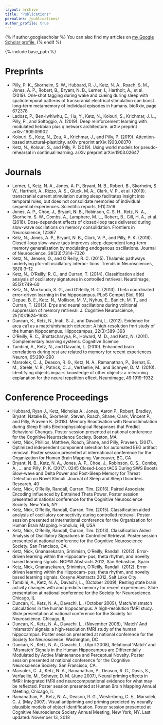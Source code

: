 ```yaml
---
layout: archive
title: "Publications"
permalink: /publications/
author_profile: true
---
```


{% if author.googlescholar %}
  You can also find my articles on <u><a href="{{author.googlescholar}}">my Google Scholar profile</a>.</u>
{% endif %}

{% include base_path %}


Preprints
======
* Pilly, P. K., Skorheim, S. W., Hubbard, R. J., Ketz, N. A., Roach, S. M., Jones, A. P., Robert, B., Bryant, N. B., Lerner, I., Hartholt, A., et al. (2019). One-shot tagging during wake and cueing during sleep with spatiotemporal patterns of transcranial electrical stimulation can boost long-term metamemory of individual episodes in humans. bioRxiv, page 672378
* Ladosz, P., Ben-Iwhiwhu, E., Hu, Y., Ketz, N., Kolouri, S., Krichmar, J. L., Pilly, P., and Soltoggio, A. (2019). Deep reinforcement learning with modulated hebbian plus q network architecture. arXiv preprint arXiv:1909.09902
* Kolouri, S., Ketz, N., Zou, X., Krichmar, J., and Pilly, P. (2019). Attention-based structural-plasticity. arXiv preprint arXiv:1903.06070
* Ketz, N., Kolouri, S., and Pilly, P. (2019). Using world models for pseudo-rehearsal in continual learning. arXiv preprint arXiv:1903.02647


Journals
======
* Lerner, I., Ketz, N. A., Jones, A. P., Bryant, N. B., Robert, B., Skorheim, S. W., Hartholt, A., Rizzo, A. S., Gluck, M. A., Clark, V. P., et al. (2019). transcranial current stimulation during sleep facilitates insight into temporal rules, but does not consolidate memories of individual sequential experiences. Scientific reports, 9(1):1516
* Jones, A. P., Choe, J., Bryant, N. B., Robinson, C. S. H., Ketz, N. A., Skorheim, S. W., Combs, A., Lamphere, M. L., Robert, B., Gill, H. A., et al. (2018). Dose-dependent effects of closed-loop tacs delivered during slow-wave oscillations on memory consolidation. Frontiers in Neuroscience, 12:867
* Ketz, N., Jones, A. P., Bryant, N. B., Clark, V. P., and Pilly, P. K. (2018). Closed-loop slow-wave tacs improves sleep-dependent long-term memory generalization by modulating endogenous oscillations. Journal of Neuroscience, 38(33):7314–7326
* Ketz, N., Jensen, O., and O’Reilly, R. C. (2015). Thalamic pathways underlying pfc-mtl oscillatory interac- tions. Trends in Neurosciences, 38(1):3–12
* Ketz, N., O’Reilly, R. C., and Curran, T. (2014). Classification aided analysis of oscillatory signatures in controlled retrieval. NeuroImage, 85(2):749–60
* Ketz, N., Morkonda, S. G., and O’Reilly, R. C. (2013). Theta coordinated error-driven learning in the hippocampus. PLoS Comput Biol, 9(6)
* Depue, B. E., Ketz, N., Mollison, M. V., Nyhus, E., Banich, M. T., and Curran, T. (2013). Erps and neural oscillations during volitional suppression of memory retrieval. J. Cognitive Neuroscience, 25(10):1624–1633
* Duncan, K., Ketz, N., Inati, S. J., and Davachi, L. (2012). Evidence for area ca1 as a match/mismatch detector: A high-resolution fmri study of the human hippocampus. Hippocampus, 22(3):389–398
* O’Reilly, R. C., Bhattacharyya, R., Howard, M. D., and Ketz, N. (2011). Complementary learning systems. Cognitive Science
* Tambini, A., Ketz, N., and Davachi, L. (2010). Enhanced brain correlations during rest are related to memory for recent experiences. Neuron, 65:280–290
* Marsolek, C. J., Deason, R. G., Ketz, N. A., Ramanathan, P., Bernat, E. M., Steele, V. R., Patrick, C. J., Verfaellie, M., and Schnyer, D. M. (2010). Identifying objects impairs knowledge of other objects: a relearning explanation for the neural repetition effect. Neuroimage, 49:1919–1932



Conference Proceedings
======
* Hubbard, Ryan J., Ketz, Nicholas A., Jones, Aaron P., Robert, Bradley, Bryant, Natalie B., Skorheim, Steven, Roach, Shane, Clark, Vincent P., and Pilly, Praveen K. (2018). Memory Reactivation with Neurostimulation during Sleep Elicits Electrophysiological Responses that Predict Behavioral Changes. Poster session presented at national conference for the Cognitive Neuroscience Society. Boston, MA
* Ketz, Nick, Phillips, Matthew, Roach, Shane, and Pilly, Praveen. (2017). Optimized independent component selection for automated EEG artifact removal. Poster session presented at international conference for the Organization for Human Brain Mapping. Vancouver, BC, CA
* Bryant, N. B., Ketz, N. A., Jones, A. P., Choe, J., Robinson, C. S., Combs, A., ... and Pilly, P. K. (2017). 0245 Closed-Loop tACS During SWS Boosts Slow-wave and Delta Power and Post-Sleep Memory for Threat Detection on Novel Stimuli. Journal of Sleep and Sleep Disorders Research, 40
* Ketz, Nick, O’Reilly, Randall, Curran, Tim. (2016). Paired Associate Encoding Influenced by Entrained Theta Power. Poster session presented at national conference for the Cognitive Neuroscience Society. New York, NY
* Ketz, Nick, O’Reilly, Randall, Curran, Tim. (2015). Classification aided analysis of oscillatory connectivity during controlled retrieval. Poster session presented at international conference for the Organization for Human Brain Mapping. Honolulu, HI, USA
* Ketz, Nick, O’Reilly, Randall, Curran, Tim. (2013). Classification Aided Analysis of Oscillatory Signatures in Controlled Retrieval. Poster session presented at national conference for the Cognitive Neuroscience Society. San Francisco, CA.
* Ketz, Nick, Gnanasekaran, Srinimish, O’Reilly, Randall. (2012). Error-driven learning within the Hippocam- pus; theta rhythm, and novelty based learning signals. NCPW Abstracts 2012, San Sebastian, Spain
* Ketz, Nick, Gnanasekaran, Srinimish, O’Reilly, Randall. (2012). Error-driven learning within the Hippocam- pus; theta rhythm, and novelty based learning signals. Cosyne Abstracts 2012, Salt Lake City
* Tambini, A., Ketz, N. A., Davachi, L., (October 2009), Resting state brain activity changes with and predicts memory for recent experiences. Slide presentation at national conference for the Society for Neuroscience. Chicago, IL
* Duncan, K., Ketz, N. A., Davachi, L., (October 2009), Match/mismatch calculations in the human hippocampus: A high-resolution fMRI study. Slide presentation at national conference for the Society for Neuroscience. Chicago, IL
* Duncan, K., Ketz, N. A., Davachi, L., (November 2008), ’Match’ And ’mismatch’ signals: a high-resolution fMRI study of the human hippocampus. Poster session presented at national conference for the Society for Neuroscience. Washington, DC
* Duncan, K., Ketz, N. A., Davachi, L., (April 2008), Relational ’Match’ and ’Mismatch’ Signals in the Human Hippocampus are Differentially Modulated by Active Maintenance and Perceptual Novelty. Poster session presented at national conference for the Cognitive Neuroscience Society. San Francisco, CA.
* Marsolek, C. J., Ketz, N. A., Ramanathan, P., Deason, R. G., Davis, S., Verfaellie, M., Schnyer, D. M. (June 2007), Neural priming effects in fMRI: Integrated fMRI and neurocomputational evidence for what may be reflected. Poster session presented at Human Brain Mapping Annual Meeting, Chicago, IL
* Ramanathan, P., Ketz, N. A., Deason, R. G., Westerberg, C. E., Marsolek, C. J. (May 2007). Visual antipriming and priming predicted by neurally plausible models of object identification. Poster session presented at Cognitive Neuroscience Society Annual Meeting, New York, NY. Last updated: November 13, 2018
